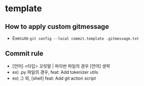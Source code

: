 # template

## How to apply custom gitmessage
- Execute `git config --local commit.template .gitmessage.txt`

## Commit rule
- [언어] <타입> 꼬릿말 | 파이썬 파일의 경우 [언어] 생략
- ex) .py 파일의 경우, feat: Add tokenizer utils
- ex) 그 외, [shell] feat: Add git action script